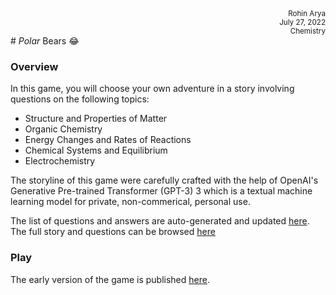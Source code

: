 <div style='text-align: right;'><small>Rohin Arya</small></div>
<div style='text-align: right;'><small>July 27, 2022</small></div>
<div style='text-align: right;'><small>Chemistry</small></div>
# <i>Polar</i> Bears 😂

### Overview
In this game, you will choose your own adventure in a story involving questions on the following topics:
- Structure and Properties of Matter
- Organic Chemistry
- Energy Changes and Rates of Reactions
- Chemical Systems and Equilibrium
- Electrochemistry

The storyline of this game were carefully crafted with the help of OpenAI's Generative Pre-trained Transformer (GPT-3) 3 which is a textual machine learning model for private, non-commerical, personal use. 

The list of questions and answers are auto-generated and updated [here](https://r0h.in/articles/polarbears?a=answers). The full story and questions can be browsed [here](https://r0h.in/articles/polarbears/story.png)

### Play
The early version of the game is published [here](https://r0h.in/articles/polarbears/).